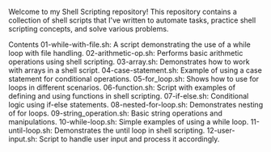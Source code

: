Welcome to my Shell Scripting repository! This repository contains a collection of shell scripts that I've written to automate tasks, practice shell scripting concepts, and solve various problems.

Contents
01-while-with-file.sh: A script demonstrating the use of a while loop with file handling.
02-arithmetic-op.sh: Performs basic arithmetic operations using shell scripting.
03-array.sh: Demonstrates how to work with arrays in a shell script.
04-case-statement.sh: Example of using a case statement for conditional operations.
05-for_loop.sh: Shows how to use for loops in different scenarios.
06-function.sh: Script with examples of defining and using functions in shell scripting.
07-if-else.sh: Conditional logic using if-else statements.
08-nested-for-loop.sh: Demonstrates nesting of for loops.
09-string_operation.sh: Basic string operations and manipulations.
10-while-loop.sh: Simple examples of using a while loop.
11-until-loop.sh: Demonstrates the until loop in shell scripting.
12-user-input.sh: Script to handle user input and process it accordingly.

